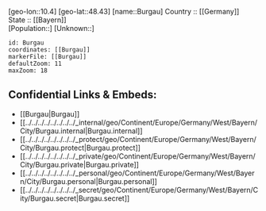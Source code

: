 ﻿---
location: [48.43,10.4] 
mapzoom: [7,12] 
mapmarker: city 
type: City
tags:
- geo/City


SpocWebEntityId: 29410
isDeleted: false
confidential: public

---
[geo-lon::10.4] 
[geo-lat::48.43] 
[name::Burgau] 
Country :: [[Germany]]  
State :: [[Bayern]]  
[Population::] 
[Unknown::] 


```leaflet
id: Burgau
coordinates: [[Burgau]] 
markerFile: [[Burgau]] 
defaultZoom: 11 
maxZoom: 18
```


## Confidential Links & Embeds: 
- [[Burgau|Burgau]]  
- [[../../../../../../../../_internal/geo/Continent/Europe/Germany/West/Bayern/City/Burgau.internal|Burgau.internal]] 
- [[../../../../../../../../_protect/geo/Continent/Europe/Germany/West/Bayern/City/Burgau.protect|Burgau.protect]] 
- [[../../../../../../../../_private/geo/Continent/Europe/Germany/West/Bayern/City/Burgau.private|Burgau.private]] 
- [[../../../../../../../../_personal/geo/Continent/Europe/Germany/West/Bayern/City/Burgau.personal|Burgau.personal]] 
- [[../../../../../../../../_secret/geo/Continent/Europe/Germany/West/Bayern/City/Burgau.secret|Burgau.secret]] 
